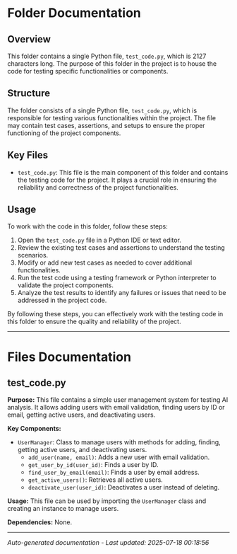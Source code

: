 # Folder Documentation

## Overview
This folder contains a single Python file, `test_code.py`, which is 2127 characters long. The purpose of this folder in the project is to house the code for testing specific functionalities or components.

## Structure
The folder consists of a single Python file, `test_code.py`, which is responsible for testing various functionalities within the project. The file may contain test cases, assertions, and setups to ensure the proper functioning of the project components.

## Key Files
- `test_code.py`: This file is the main component of this folder and contains the testing code for the project. It plays a crucial role in ensuring the reliability and correctness of the project functionalities.

## Usage
To work with the code in this folder, follow these steps:
1. Open the `test_code.py` file in a Python IDE or text editor.
2. Review the existing test cases and assertions to understand the testing scenarios.
3. Modify or add new test cases as needed to cover additional functionalities.
4. Run the test code using a testing framework or Python interpreter to validate the project components.
5. Analyze the test results to identify any failures or issues that need to be addressed in the project code.

By following these steps, you can effectively work with the testing code in this folder to ensure the quality and reliability of the project.

---

# Files Documentation

## test_code.py

**Purpose:** This file contains a simple user management system for testing AI analysis. It allows adding users with email validation, finding users by ID or email, getting active users, and deactivating users.

**Key Components:**
- `UserManager`: Class to manage users with methods for adding, finding, getting active users, and deactivating users.
  - `add_user(name, email)`: Adds a new user with email validation.
  - `get_user_by_id(user_id)`: Finds a user by ID.
  - `find_user_by_email(email)`: Finds a user by email address.
  - `get_active_users()`: Retrieves all active users.
  - `deactivate_user(user_id)`: Deactivates a user instead of deleting.

**Usage:** This file can be used by importing the `UserManager` class and creating an instance to manage users.

**Dependencies:** None.

---
*Auto-generated documentation - Last updated: 2025-07-18 00:18:56*
